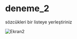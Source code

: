 
# deneme_2
sözcükleri bir listeye yerleştiriniz



![Ekran2](https://user-images.githubusercontent.com/24357954/124029396-c7626600-d9fd-11eb-9942-15c394c9de08.PNG)

